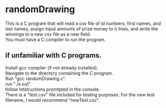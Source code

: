# randomDrawing
This is a C program that will read a csv file of id numbers, first names, and last names, assign input amounts of prize money to n lines, and write the winnings to a new csv file as a new field.  
You must have a C compiler to run the program.

## if unfamiliar with C programs. 
Install gcc compiler (if not already installed).  
Navigate to the directory containing the C program.  
Run "gcc randomDrawing.c".  
run "./a.out".  
follow intstructions promtpted in the console.  
There is a "test.csv" file included for testing purposes. For the new test filename, I would recommend "newTest.csv".
